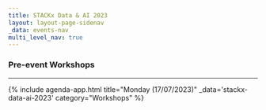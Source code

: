 ```yaml
---
title: STACKx Data & AI 2023
layout: layout-page-sidenav
_data: events-nav
multi_level_nav: true
---
```


<!-- Header -->

### Pre-event Workshops

<hr />

{% include agenda-app.html
title="Monday (17/07/2023)"
_data='stackx-data-ai-2023'
category="Workshops"
%}
